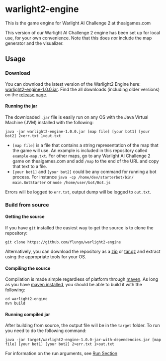 warlight2-engine
================

This is the game engine for Warlight AI Challenge 2 at theaigames.com

This version of our Warlight AI Challenge 2 engine has been set up for local use, for your own convenience. Note that this does *not* include the map generator and the visualizer.

Usage
-----

### Download

You can download the latest version of the Warlight2 Engine here: [warlight2-engine-1.0.0.jar](https://github.com/flungo/warlight2-engine/releases/download/v1.0.0/warlight2-engine-1.0.0.jar). Find the all downloads (including older versions) on the [release page](https://github.com/flungo/warlight2-engine/releases).

#### Running the jar

The downloaded `.jar` file is easily run on any OS with the Java Virtual Machine (JVM) installed with the following:

```
java -jar warlight2-engine-1.0.0.jar [map file] [your bot1] [your bot2] 2>err.txt 1>out.txt
```

-	`[map file]` is a file that contains a string representation of the map that the game will use. An example is included in this repository called `example-map.txt`. For other maps, go to any Warlight AI Challenge 2 game on theaigames.com and add `/map` to the end of the URL and copy that text to a file.
-	`[your bot1]` and `[your bot2]` could be any command for running a bot process. For instance `java -cp /home/dev/starterbot/bin/ main.BotStarter` or `node /home/user/bot/Bot.js`

Errors will be logged to `err.txt`, output dump will be logged to `out.txt`.

### Build from source

#### Getting the source

If you have `git` installed the easiest way to get the source is to clone the repository:

```
git clone https://github.com/flungo/warlight2-engine
```

Alternatively, you can download the repository as a [zip](https://github.com/flungo/warlight2-engine/archive/master.zip) or [tar.gz](https://github.com/flungo/warlight2-engine/archive/master.tar.gz) and extract using the appropriate tools for your OS.

#### Compiling the source

Compilation is made simple regardless of platform through [maven](https://maven.apache.org). As long as you have [maven installed](https://maven.apache.org/download.cgi), you should be able to build it with the following:

```
cd warlight2-engine
mvn build
```

#### Running compiled jar

After building from source, the output file will be in the `target` folder. To run you need to do the following command:

```
java -jar target/warlight2-engine-1.0.0-jar-with-dependencies.jar [map file] [your bot1] [your bot2] 2>err.txt 1>out.txt
```

For information on the run arguments, see [Run Section](#running-the-jar)
